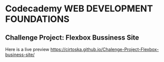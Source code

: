 # Codecademy WEB DEVELOPMENT FOUNDATIONS
## Challenge Project: Flexbox Bussiness Site
Here is a live preview https://cirtoska.github.io/Chalenge-Project-Flexbox-business-site/
